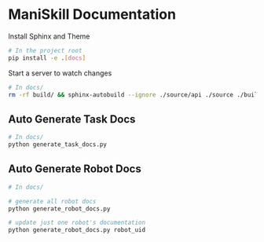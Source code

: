 # ManiSkill Documentation

Install Sphinx and Theme

```bash
# In the project root
pip install -e .[docs]
```

Start a server to watch changes

```bash
# In docs/
rm -rf build/ && sphinx-autobuild --ignore ./source/api ./source ./build/html
```

## Auto Generate Task Docs

```bash
# In docs/
python generate_task_docs.py
```

## Auto Generate Robot Docs

```bash
# In docs/

# generate all robot docs
python generate_robot_docs.py

# update just one robot's documentation
python generate_robot_docs.py robot_uid
```